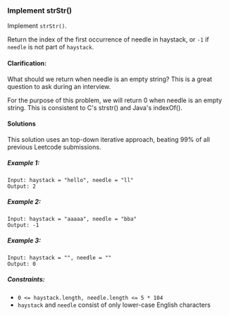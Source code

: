 ###  Implement strStr()

Implement `strStr()`.

Return the index of the first occurrence of needle in haystack, or `-1` if `needle` is not part of `haystack`.

#### Clarification:

What should we return when needle is an empty string? This is a great question to ask during an interview.

For the purpose of this problem, we will return 0 when needle is an empty string. This is consistent to C's strstr() and Java's indexOf().

#### Solutions

This solution uses an top-down iterative approach, beating 99% of all previous Leetcode submissions.

##### Example 1:
```
Input: haystack = "hello", needle = "ll"
Output: 2
```

##### Example 2:
```
Input: haystack = "aaaaa", needle = "bba"
Output: -1
```

##### Example 3:
```
Input: haystack = "", needle = ""
Output: 0
```

##### Constraints:
- `0 <= haystack.length, needle.length <= 5 * 104`
- `haystack` and `needle` consist of only lower-case English characters